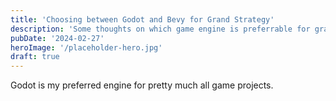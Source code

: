 ```yaml
---
title: 'Choosing between Godot and Bevy for Grand Strategy'
description: 'Some thoughts on which game engine is preferrable for grand strategy games: Godot or Bevy'
pubDate: '2024-02-27'
heroImage: '/placeholder-hero.jpg'
draft: true
---
```


Godot is my preferred engine for pretty much all game projects.
